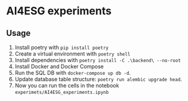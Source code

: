 # AI4ESG experiments

## Usage

1. Install poetry with `pip install poetry`
2. Create a virtual environment with `poetry shell`
3. Install dependencies with `poetry install -C .\backend\ --no-root`
4. Install Docker and Docker Compose
5. Run the SQL DB with `docker-compose up db -d`.
6. Update database table structure: `poetry run alembic upgrade head`.
7. Now you can run the cells in the notebook `experimets/AI4ESG_experiments.ipynb`